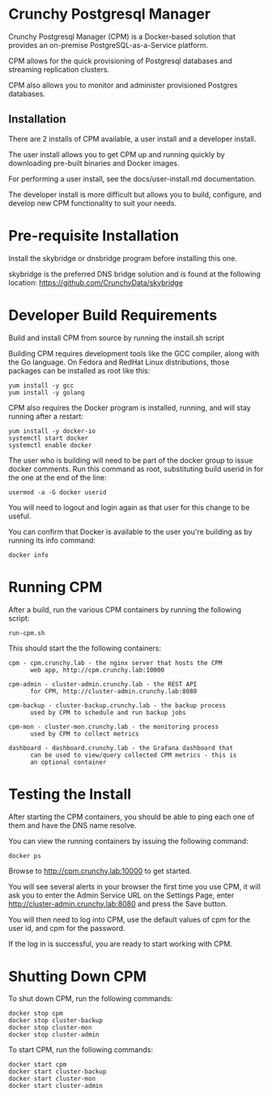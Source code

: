 Crunchy Postgresql Manager
==========================

Crunchy Postgresql Manager (CPM) is a Docker-based solution that
provides an on-premise PostgreSQL-as-a-Service platform.

CPM allows for the quick provisioning of Postgresql databases
and streaming replication clusters.

CPM also allows you to monitor and administer provisioned Postgres
databases.

Installation
------------

There are 2 installs of CPM available, a user install and a developer
install.

The user install allows you to get CPM up and running quickly by
downloading pre-built binaries and Docker images.

For performing a user install, see the docs/user-install.md 
documentation.

The developer install is more difficult but allows you to build, 
configure, and develop new CPM functionality to suit your needs.

Pre-requisite Installation
============

Install the skybridge or dnsbridge program before installing this one.

skybridge is the preferred DNS bridge solution and is found
at the following location: https://github.com/CrunchyData/skybridge



Developer Build Requirements
==================

Build and install CPM from source by running the install.sh script

Building CPM requires development tools like the GCC compiler, along with
the Go language.  On Fedora and RedHat Linux distributions, those packages
can be installed as root like this:

    yum install -y gcc
    yum install -y golang

CPM also requires the Docker program is installed, running, and will stay
running after a restart:

    yum install -y docker-io
    systemctl start docker
    systemctl enable docker

The user who is building will need to be part of the docker group
to issue docker comments.  Run this command as root, substituting
build userid in for the one at the end of the line:

    usermod -a -G docker userid

You will need to logout and login again as that user for this
change to be useful.

You can confirm that Docker is available to the user you're building as
by running its info command:

    docker info


Running CPM
===========

After a build, run the various CPM containers by running the following
script:

	run-cpm.sh

This should start the the following containers:

	cpm - cpm.crunchy.lab - the nginx server that hosts the CPM
   	      web app, http://cpm.crunchy.lab:10000

	cpm-admin - cluster-admin.crunchy.lab - the REST API
	      for CPM, http://cluster-admin.crunchy.lab:8080

	cpm-backup - cluster-backup.crunchy.lab - the backup process
	      used by CPM to schedule and run backup jobs

	cpm-mon - cluster-mon.crunchy.lab - the monitoring process
	      used by CPM to collect metrics

	dashboard - dashboard.crunchy.lab - the Grafana dashboard that
	      can be used to view/query collected CPM metrics - this is 
	      an optional container

Testing the Install
===========

After starting the CPM containers, you should be able to ping
each one of them and have the DNS name resolve.

You can view the running containers by issuing the following command:

	docker ps

Browse to http://cpm.crunchy.lab:10000 to get started.

You will see several alerts in your browser the first time you use
CPM, it will ask you to enter the Admin Service URL on the Settings
Page, enter http://cluster-admin.crunchy.lab:8080 and press the Save
button.

You will then need to log into CPM, use the default values of cpm
for the user id, and cpm for the password.

If the log in is successful, you are ready to start working with CPM.

Shutting Down CPM
===========

To shut down CPM, run the following commands:

	docker stop cpm
	docker stop cluster-backup
	docker stop cluster-mon
	docker stop cluster-admin
	

To start CPM, run the following commands:

	docker start cpm
	docker start cluster-backup
	docker start cluster-mon
	docker start cluster-admin
	
